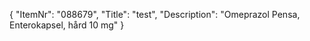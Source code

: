 {
  "ItemNr": "088679",
  "Title": "test",
  "Description": "Omeprazol Pensa, Enterokapsel, hård 10 mg"
}